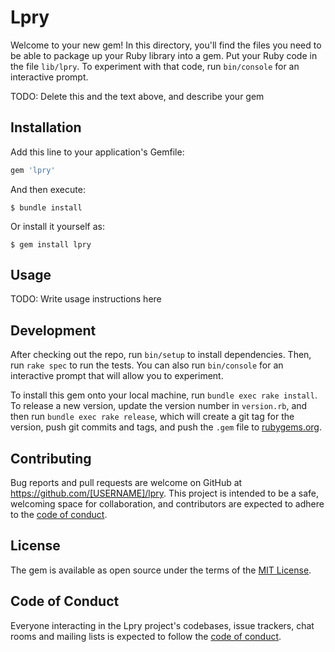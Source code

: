 # Lpry

Welcome to your new gem! In this directory, you'll find the files you need to be able to package up your Ruby library into a gem. Put your Ruby code in the file `lib/lpry`. To experiment with that code, run `bin/console` for an interactive prompt.

TODO: Delete this and the text above, and describe your gem

## Installation

Add this line to your application's Gemfile:

```ruby
gem 'lpry'
```

And then execute:

    $ bundle install

Or install it yourself as:

    $ gem install lpry

## Usage

TODO: Write usage instructions here

## Development

After checking out the repo, run `bin/setup` to install dependencies. Then, run `rake spec` to run the tests. You can also run `bin/console` for an interactive prompt that will allow you to experiment.

To install this gem onto your local machine, run `bundle exec rake install`. To release a new version, update the version number in `version.rb`, and then run `bundle exec rake release`, which will create a git tag for the version, push git commits and tags, and push the `.gem` file to [rubygems.org](https://rubygems.org).

## Contributing

Bug reports and pull requests are welcome on GitHub at https://github.com/[USERNAME]/lpry. This project is intended to be a safe, welcoming space for collaboration, and contributors are expected to adhere to the [code of conduct](https://github.com/[USERNAME]/lpry/blob/master/CODE_OF_CONDUCT.md).


## License

The gem is available as open source under the terms of the [MIT License](https://opensource.org/licenses/MIT).

## Code of Conduct

Everyone interacting in the Lpry project's codebases, issue trackers, chat rooms and mailing lists is expected to follow the [code of conduct](https://github.com/[USERNAME]/lpry/blob/master/CODE_OF_CONDUCT.md).
